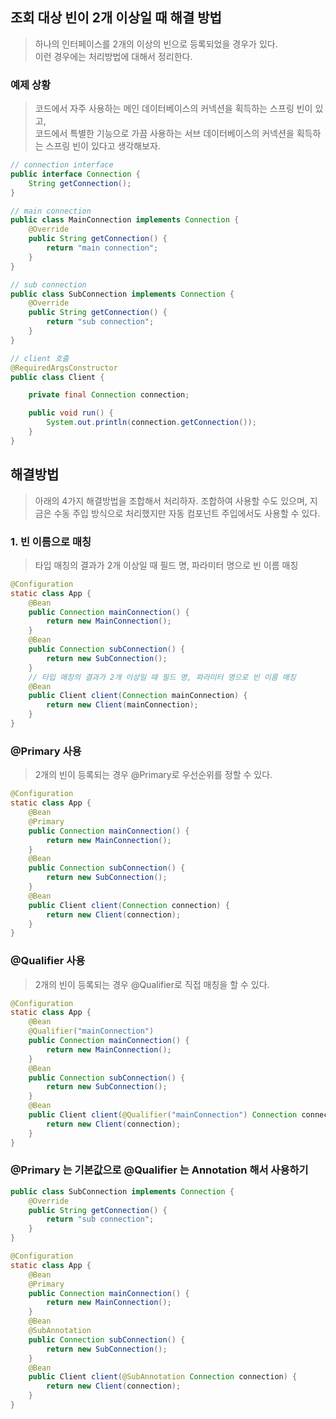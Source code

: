 ## 조회 대상 빈이 2개 이상일 때 해결 방법
> 하나의 인터페이스를 2개의 이상의 빈으로 등록되었을 경우가 있다.  
> 이런 경우에는 처리방법에 대해서 정리한다. 

### 예제 상황 
> 코드에서 자주 사용하는 메인 데이터베이스의 커넥션을 획득하는 스프링 빈이 있고,    
> 코드에서 특별한 기능으로 가끔 사용하는 서브 데이터베이스의 커넥션을 획득하는 스프링 빈이 있다고 생각해보자.

```java
// connection interface
public interface Connection {
    String getConnection();
}

// main connection
public class MainConnection implements Connection {
    @Override
    public String getConnection() {
        return "main connection";
    }
}

// sub connection
public class SubConnection implements Connection {
    @Override
    public String getConnection() {
        return "sub connection";
    }
}

// client 호출
@RequiredArgsConstructor
public class Client {

    private final Connection connection;

    public void run() {
        System.out.println(connection.getConnection());
    }
}
```

## 해결방법
> 아래의 4가지 해결방법을 조합해서 처리하자. 조합하여 사용할 수도 있으며,
> 지금은 수동 주입 방식으로 처리했지만 자동 컴포넌트 주입에서도 사용할 수 있다. 


### 1. 빈 이름으로 매칭
> 타입 매칭의 결과가 2개 이상일 때 필드 명, 파라미터 명으로 빈 이름 매칭
```java
@Configuration
static class App {
    @Bean
    public Connection mainConnection() {
        return new MainConnection();
    }
    @Bean
    public Connection subConnection() {
        return new SubConnection();
    }
    // 타입 매칭의 결과가 2개 이상일 때 필드 명, 파라미터 명으로 빈 이름 매칭
    @Bean
    public Client client(Connection mainConnection) {
        return new Client(mainConnection);
    }
}
```

### @Primary 사용
> 2개의 빈이 등록되는 경우 @Primary로 우선순위를 정할 수 있다.
```java
@Configuration
static class App {
    @Bean
    @Primary
    public Connection mainConnection() {
        return new MainConnection();
    }
    @Bean
    public Connection subConnection() {
        return new SubConnection();
    }
    @Bean
    public Client client(Connection connection) {
        return new Client(connection);
    }
}
```

### @Qualifier 사용
> 2개의 빈이 등록되는 경우 @Qualifier로 직접 매칭을 할 수 있다.
```java
@Configuration
static class App {
    @Bean
    @Qualifier("mainConnection")
    public Connection mainConnection() {
        return new MainConnection();
    }
    @Bean
    public Connection subConnection() {
        return new SubConnection();
    }
    @Bean
    public Client client(@Qualifier("mainConnection") Connection connection) {
        return new Client(connection);
    }
}
```

### @Primary 는 기본값으로 @Qualifier 는 Annotation 해서 사용하기
```java
public class SubConnection implements Connection {
    @Override
    public String getConnection() {
        return "sub connection";
    }
}

@Configuration
static class App {
    @Bean
    @Primary
    public Connection mainConnection() {
        return new MainConnection();
    }
    @Bean
    @SubAnnotation
    public Connection subConnection() {
        return new SubConnection();
    }
    @Bean
    public Client client(@SubAnnotation Connection connection) {
        return new Client(connection);
    }
}
```

